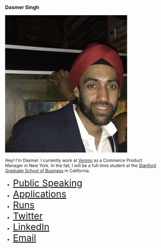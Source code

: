 <link rel="stylesheet" href="https://cdnjs.cloudflare.com/ajax/libs/font-awesome/4.7.0/css/font-awesome.min.css">
<style>
.fa {
  font-size: 30px;
  margin: 5px 2px;
}
</style>


### Dasmer Singh

![profile](images/profile.jpg)

Hey! I'm Dasmer. I currently work at [Venmo][2] as a Commerce Product Manager in New York. In the fall, I will be a full-time student at the [Stanford Graduate School of Business][1] in California.


* <a href="https://dasmer.github.io/talks" class="fa a-microphone"> Public Speaking </a>
* <a href="https://dasmer.github.io/apps" class="fa a-phone"> Applications </a>
* <a href="https://dasmer.github.io/runs" class="fa a-flag"> Runs </a>
* <a href="https://twitter.com/dasmersingh" class="fa fa-twitter"> Twitter </a>
* <a href="https://www.linkedin.com/in/dasmer" class="fa fa-linkedin"> LinkedIn </a>
* <a href="mailto:hello@dasmer.com" class="fa fa-envelope"> Email </a>


<p align="center">
</a>
<a href="https://www.linkedin.com/in/dasmer" class="fa fa-linkedin"></a>
<a href="mailto:hello@dasmer.com" class="fa fa-envelope"></a>
</p>

[1]: https://www.gsb.stanford.edu/
[2]: https://www.venmo.com

